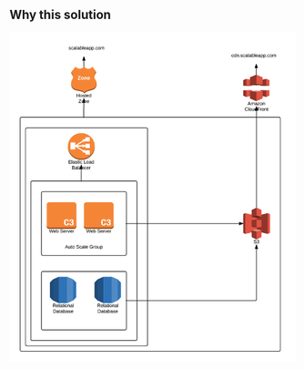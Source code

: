 ## Why this solution

![My solution network diagram](network_diagram.png "My solution for the task")